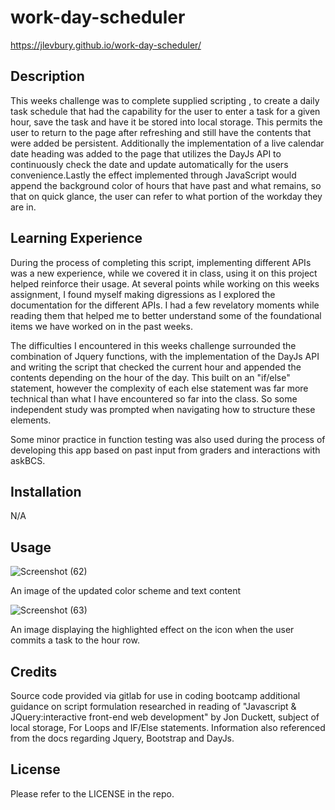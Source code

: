 # work-day-scheduler
https://jlevbury.github.io/work-day-scheduler/ 

## Description
This weeks challenge was to complete supplied scripting , to create a daily task schedule that had the capability for the user to enter a task for a given hour, save the task and have it be stored into local storage. This permits the user to return to the page after refreshing and still have the contents that were added be persistent. Additionally the implementation of a live calendar date heading was added to the page that utilizes the DayJs API to continuously check the date and update automatically for the users convenience.Lastly the effect implemented through JavaScript would append the background color of hours that have past and what remains, so that on quick glance, the user can refer to what portion of the workday they are in.


## Learning Experience
During the process of completing this script, implementing different APIs was a new experience, while we covered it in class, using it on this project helped reinforce their usage. At several points while working on this weeks assignment, I found myself making digressions as I explored the documentation for the different APIs. I had a few revelatory moments while reading them that helped me to better understand some of the foundational items we have worked on in the past weeks. 

The difficulties I encountered in this weeks challenge surrounded the combination of Jquery functions, with the implementation of the DayJs API and writing the script that checked the current hour and appended the contents depending on the hour of the day. This built on an "if/else" statement, however the complexity of each else statement was far more technical than what I have encountered so far into the class. So some independent study was prompted when navigating how to structure these elements. 

Some minor practice in function testing was also used during the process of developing this app based on past input from graders and interactions with askBCS.



## Installation
N/A

## Usage
![Screenshot (62)](https://user-images.githubusercontent.com/125767916/232935054-ea919dd1-15fd-4630-bf44-dfb45c3ac0f5.png)

An image of the updated color scheme and text content

![Screenshot (63)](https://user-images.githubusercontent.com/125767916/232935085-9ba2a77f-3c6a-4414-a4f1-33ff6e5e91a8.png)

An image displaying the highlighted effect on the icon when the user commits a task to the hour row.


## Credits
Source code provided via gitlab for use in coding bootcamp
additional guidance on script formulation researched in reading of "Javascript & JQuery:interactive front-end web development" by Jon Duckett, subject of local storage, For Loops and IF/Else statements.
Information also referenced from the docs regarding Jquery, Bootstrap and DayJs.

## License

Please refer to the LICENSE in the repo.


